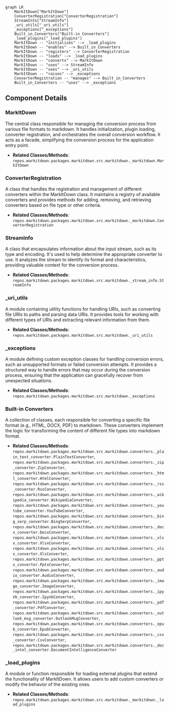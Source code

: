 ```mermaid
graph LR
    MarkItDown["MarkItDown"]
    ConverterRegistration["ConverterRegistration"]
    StreamInfo["StreamInfo"]
    _uri_utils["_uri_utils"]
    _exceptions["_exceptions"]
    Built_in_Converters["Built-in Converters"]
    _load_plugins["_load_plugins"]
    MarkItDown -- "initializes" --> _load_plugins
    MarkItDown -- "enables" --> Built_in_Converters
    MarkItDown -- "registers" --> ConverterRegistration
    MarkItDown -- "loads" --> _load_plugins
    MarkItDown -- "converts" --> MarkItDown
    MarkItDown -- "uses" --> StreamInfo
    MarkItDown -- "uses" --> _uri_utils
    MarkItDown -- "raises" --> _exceptions
    ConverterRegistration -- "manages" --> Built_in_Converters
    Built_in_Converters -- "uses" --> _exceptions
```

## Component Details

### MarkItDown
The central class responsible for managing the conversion process from various file formats to markdown. It handles initialization, plugin loading, converter registration, and orchestrates the overall conversion workflow. It acts as a facade, simplifying the conversion process for the application entry point.
- **Related Classes/Methods**: `repos.markitdown.packages.markitdown.src.markitdown._markitdown.MarkItDown`

### ConverterRegistration
A class that handles the registration and management of different converters within the MarkItDown class. It maintains a registry of available converters and provides methods for adding, removing, and retrieving converters based on file type or other criteria.
- **Related Classes/Methods**: `repos.markitdown.packages.markitdown.src.markitdown._markitdown.ConverterRegistration`

### StreamInfo
A class that encapsulates information about the input stream, such as its type and encoding. It's used to help determine the appropriate converter to use. It analyzes the stream to identify its format and characteristics, providing valuable context for the conversion process.
- **Related Classes/Methods**: `repos.markitdown.packages.markitdown.src.markitdown._stream_info.StreamInfo`

### _uri_utils
A module containing utility functions for handling URIs, such as converting file URIs to paths and parsing data URIs. It provides tools for working with different types of URIs and extracting relevant information from them.
- **Related Classes/Methods**: `repos.markitdown.packages.markitdown.src.markitdown._uri_utils`

### _exceptions
A module defining custom exception classes for handling conversion errors, such as unsupported formats or failed conversion attempts. It provides a structured way to handle errors that may occur during the conversion process, ensuring that the application can gracefully recover from unexpected situations.
- **Related Classes/Methods**: `repos.markitdown.packages.markitdown.src.markitdown._exceptions`

### Built-in Converters
A collection of classes, each responsible for converting a specific file format (e.g., HTML, DOCX, PDF) to markdown. These converters implement the logic for transforming the content of different file types into markdown format.
- **Related Classes/Methods**: `repos.markitdown.packages.markitdown.src.markitdown.converters._plain_text_converter.PlainTextConverter`, `repos.markitdown.packages.markitdown.src.markitdown.converters._zip_converter.ZipConverter`, `repos.markitdown.packages.markitdown.src.markitdown.converters._html_converter.HtmlConverter`, `repos.markitdown.packages.markitdown.src.markitdown.converters._rss_converter.RssConverter`, `repos.markitdown.packages.markitdown.src.markitdown.converters._wikipedia_converter.WikipediaConverter`, `repos.markitdown.packages.markitdown.src.markitdown.converters._youtube_converter.YouTubeConverter`, `repos.markitdown.packages.markitdown.src.markitdown.converters._bing_serp_converter.BingSerpConverter`, `repos.markitdown.packages.markitdown.src.markitdown.converters._docx_converter.DocxConverter`, `repos.markitdown.packages.markitdown.src.markitdown.converters._xlsx_converter.XlsxConverter`, `repos.markitdown.packages.markitdown.src.markitdown.converters._xlsx_converter.XlsConverter`, `repos.markitdown.packages.markitdown.src.markitdown.converters._pptx_converter.PptxConverter`, `repos.markitdown.packages.markitdown.src.markitdown.converters._audio_converter.AudioConverter`, `repos.markitdown.packages.markitdown.src.markitdown.converters._image_converter.ImageConverter`, `repos.markitdown.packages.markitdown.src.markitdown.converters._ipynb_converter.IpynbConverter`, `repos.markitdown.packages.markitdown.src.markitdown.converters._pdf_converter.PdfConverter`, `repos.markitdown.packages.markitdown.src.markitdown.converters._outlook_msg_converter.OutlookMsgConverter`, `repos.markitdown.packages.markitdown.src.markitdown.converters._epub_converter.EpubConverter`, `repos.markitdown.packages.markitdown.src.markitdown.converters._csv_converter.CsvConverter`, `repos.markitdown.packages.markitdown.src.markitdown.converters._doc_intel_converter.DocumentIntelligenceConverter`

### _load_plugins
A module or function responsible for loading external plugins that extend the functionality of MarkItDown. It allows users to add custom converters or modify the behavior of the existing ones.
- **Related Classes/Methods**: `repos.markitdown.packages.markitdown.src.markitdown._markitdown._load_plugins`
